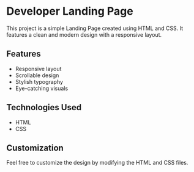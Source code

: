 # Developer Landing Page

This project is a simple Landing Page created using HTML and CSS. It features a clean and modern design with a responsive layout.

## Features

- Responsive layout
- Scrollable design
- Stylish typography
- Eye-catching visuals

## Technologies Used

- HTML
- CSS

## Customization

Feel free to customize the design by modifying the HTML and CSS files.

